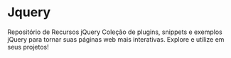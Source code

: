 # Jquery
Repositório de Recursos jQuery  Coleção de plugins, snippets e exemplos jQuery para tornar suas páginas web mais interativas. Explore e utilize em seus projetos!
